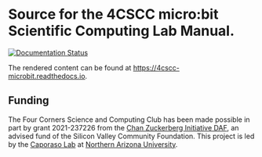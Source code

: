 # Source for the 4CSCC micro:bit Scientific Computing Lab Manual.

[![Documentation Status](https://readthedocs.org/projects/4cscc-microbit/badge/?version=latest)](https://4cscc-microbit.readthedocs.io/en/latest/?badge=latest)

The rendered content can be found at https://4cscc-microbit.readthedocs.io.

## Funding

The Four Corners Science and Computing Club has been made possible in part by grant 2021-237226 from the [Chan Zuckerberg Initiative DAF](https://chanzuckerberg.com/), an advised fund of the Silicon Valley Community Foundation.
This project is led by the [Caporaso Lab](https://cap-lab.bio) at [Northern Arizona University](https://nau.edu).



